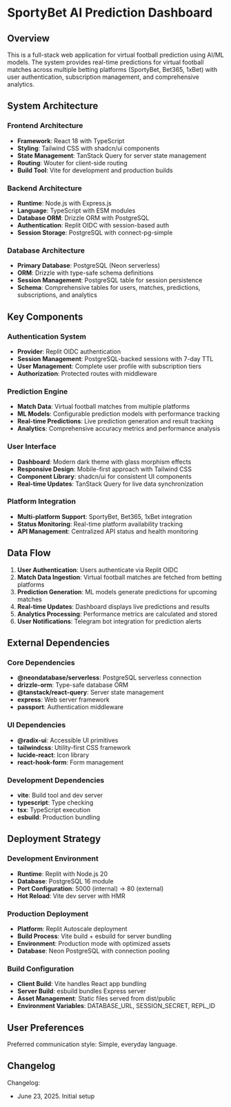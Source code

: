 # SportyBet AI Prediction Dashboard

## Overview

This is a full-stack web application for virtual football prediction using AI/ML models. The system provides real-time predictions for virtual football matches across multiple betting platforms (SportyBet, Bet365, 1xBet) with user authentication, subscription management, and comprehensive analytics.

## System Architecture

### Frontend Architecture
- **Framework**: React 18 with TypeScript
- **Styling**: Tailwind CSS with shadcn/ui components
- **State Management**: TanStack Query for server state management
- **Routing**: Wouter for client-side routing
- **Build Tool**: Vite for development and production builds

### Backend Architecture
- **Runtime**: Node.js with Express.js
- **Language**: TypeScript with ESM modules
- **Database ORM**: Drizzle ORM with PostgreSQL
- **Authentication**: Replit OIDC with session-based auth
- **Session Storage**: PostgreSQL with connect-pg-simple

### Database Architecture
- **Primary Database**: PostgreSQL (Neon serverless)
- **ORM**: Drizzle with type-safe schema definitions
- **Session Management**: PostgreSQL table for session persistence
- **Schema**: Comprehensive tables for users, matches, predictions, subscriptions, and analytics

## Key Components

### Authentication System
- **Provider**: Replit OIDC authentication
- **Session Management**: PostgreSQL-backed sessions with 7-day TTL
- **User Management**: Complete user profile with subscription tiers
- **Authorization**: Protected routes with middleware

### Prediction Engine
- **Match Data**: Virtual football matches from multiple platforms
- **ML Models**: Configurable prediction models with performance tracking
- **Real-time Predictions**: Live prediction generation and result tracking
- **Analytics**: Comprehensive accuracy metrics and performance analysis

### User Interface
- **Dashboard**: Modern dark theme with glass morphism effects
- **Responsive Design**: Mobile-first approach with Tailwind CSS
- **Component Library**: shadcn/ui for consistent UI components
- **Real-time Updates**: TanStack Query for live data synchronization

### Platform Integration
- **Multi-platform Support**: SportyBet, Bet365, 1xBet integration
- **Status Monitoring**: Real-time platform availability tracking
- **API Management**: Centralized API status and health monitoring

## Data Flow

1. **User Authentication**: Users authenticate via Replit OIDC
2. **Match Data Ingestion**: Virtual football matches are fetched from betting platforms
3. **Prediction Generation**: ML models generate predictions for upcoming matches
4. **Real-time Updates**: Dashboard displays live predictions and results
5. **Analytics Processing**: Performance metrics are calculated and stored
6. **User Notifications**: Telegram bot integration for prediction alerts

## External Dependencies

### Core Dependencies
- **@neondatabase/serverless**: PostgreSQL serverless connection
- **drizzle-orm**: Type-safe database ORM
- **@tanstack/react-query**: Server state management
- **express**: Web server framework
- **passport**: Authentication middleware

### UI Dependencies
- **@radix-ui**: Accessible UI primitives
- **tailwindcss**: Utility-first CSS framework
- **lucide-react**: Icon library
- **react-hook-form**: Form management

### Development Dependencies
- **vite**: Build tool and dev server
- **typescript**: Type checking
- **tsx**: TypeScript execution
- **esbuild**: Production bundling

## Deployment Strategy

### Development Environment
- **Runtime**: Replit with Node.js 20
- **Database**: PostgreSQL 16 module
- **Port Configuration**: 5000 (internal) → 80 (external)
- **Hot Reload**: Vite dev server with HMR

### Production Deployment
- **Platform**: Replit Autoscale deployment
- **Build Process**: Vite build + esbuild for server bundling
- **Environment**: Production mode with optimized assets
- **Database**: Neon PostgreSQL with connection pooling

### Build Configuration
- **Client Build**: Vite handles React app bundling
- **Server Build**: esbuild bundles Express server
- **Asset Management**: Static files served from dist/public
- **Environment Variables**: DATABASE_URL, SESSION_SECRET, REPL_ID

## User Preferences

Preferred communication style: Simple, everyday language.

## Changelog

Changelog:
- June 23, 2025. Initial setup